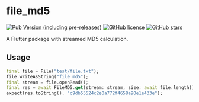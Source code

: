 
# file_md5

[![Pub Version (including pre-releases)](https://img.shields.io/pub/v/file_md5?include_prereleases)](https://pub.flutter-io.cn/packages/file_md5) [![GitHub license](https://img.shields.io/github/license/jiejie-dev/flutter_file_md5)](https://github.com/jiejie-dev/flutter_file_md5/blob/master/LICENSE) [![GitHub stars](https://img.shields.io/github/stars/jiejie-dev/flutter_file_md5?style=social)](https://github.com/jiejie-dev/flutter_file_md5/stargazers)

A Flutter package with streamed MD5 calculation.

## Usage

```dart
final file = File("test/file.txt");
file.writeAsString("file_md5");
final stream = file.openRead();
final res = await FileMD5.get(stream: stream, size: await file.length());
expect(res.toString(), "c9db55524c2e0a772f4658a90e1e433e");
```

